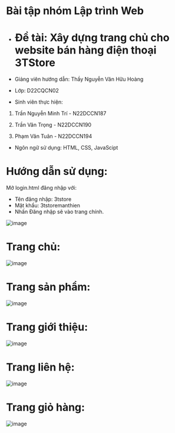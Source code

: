
# Bài tập nhóm Lập trình Web
- # Đề tài: Xây dựng trang chủ cho website bán hàng điện thoại 3TStore

- Giảng viên hướng dẫn: Thầy Nguyễn Văn Hữu Hoàng

- Lớp: D22CQCN02

- Sinh viên thực hiện:

1. Trần Nguyễn Minh Trí - N22DCCN187

2. Trần Văn Trọng - N22DCCN190

3. Phạm Văn Tuân - N22DCCN194

- Ngôn ngữ sử dụng: HTML, CSS, JavaScipt

# Hướng dẫn sử dụng:
Mở login.html đăng nhập với:
- Tên đăng nhập: 3tstore
- Mật khẩu: 3tstoremanthien
- Nhấn Đăng nhập sẽ vào trang chính.

![image](https://github.com/user-attachments/assets/02115dac-391f-42a0-8e14-441f355cb151)

# Trang chủ:
![image](https://github.com/user-attachments/assets/77a343b9-d001-48ec-be69-14a2a72a182d)

# Trang sản phẩm:
![image](https://github.com/user-attachments/assets/32f4f7fb-4961-4206-bb60-1907263a6f6e)

# Trang giới thiệu:
![image](https://github.com/user-attachments/assets/e520b4d2-db15-4007-9c38-b068f46d4a8a)

# Trang liên hệ:
![image](https://github.com/user-attachments/assets/0341f3cf-261c-49b6-96b5-89dc161f40d6)

# Trang giỏ hàng:
![image](https://github.com/user-attachments/assets/6e0df23c-7e0f-4dcd-872d-a6139e8d84c6)









